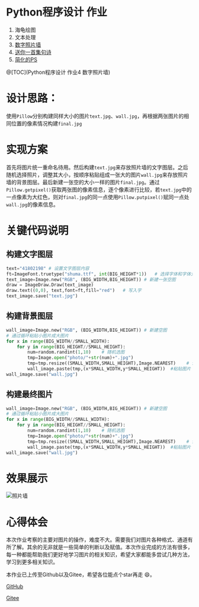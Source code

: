 ﻿# Python程序设计 作业

1. 海龟绘图
2. 文本处理
3. [数字照片墙](https://blog.csdn.net/u013748897/article/details/117996577)
4. [送你一首集句诗](https://blog.csdn.net/u013748897/article/details/118028280)
5. [简化的PS](https://blog.csdn.net/u013748897/article/details/118147738)

@[TOC](Python程序设计 作业4 数字照片墙)

# 设计思路：

使用`Pillow`分别构建同样大小的图片`text.jpg`、`wall.jpg`，再根据两张图片的相同位置的像素情况构建`final.jpg`

# 实现方案

首先将图片统一重命名待用。然后构建`text.jpg`来存放照片墙的文字图层。之后随机选择照片，调整其大小，按顺序粘贴组成一张大的图片`wall.jpg`来存放照片墙的背景图层。最后新建一张空的大小一样的图片`final.jpg`。通过`Pillow.getpixel()`获取两张图的像素信息，逐个像素进行比较，若`text.jpg`中的一点像素为大红色，则对`final.jpg`的同一点使用`Pillow.putpixel()`赋同一点处`wall.jpg`的像素信息。

# 关键代码说明

## 构建文字图层

```python
text="41802198" # 设置文字图层内容
ft=ImageFont.truetype("shuma.ttf", int(BIG_HEIGHT*1))   # 选择字体和字体大小
text_image=Image.new("RGB", (BIG_WIDTH,BIG_HEIGHT)) # 新建一张空图
draw = ImageDraw.Draw(text_image)
draw.text((0,0), text,font=ft,fill="red")   # 写入字
text_image.save("text.jpg")
```

## 构建背景图层

```python
wall_image=Image.new("RGB", (BIG_WIDTH,BIG_HEIGHT)) # 新建空图
# 通过循环粘贴小图片成大图片
for x in range(BIG_WIDTH//SMALL_WIDTH):
    for y in range(BIG_HEIGHT//SMALL_HEIGHT):
        num=random.randint(1,10)    # 随机选图
        tmp=Image.open("photo/"+str(num)+".jpg")
        tmp=tmp.resize((SMALL_WIDTH,SMALL_HEIGHT),Image.NEAREST)    # 调整大小
        wall_image.paste(tmp,(x*SMALL_WIDTH,y*SMALL_HEIGHT))  #粘贴图片   
wall_image.save("wall.jpg")
```

## 构建最终图片

```python
wall_image=Image.new("RGB", (BIG_WIDTH,BIG_HEIGHT)) # 新建空图
# 通过循环粘贴小图片成大图片
for x in range(BIG_WIDTH//SMALL_WIDTH):
    for y in range(BIG_HEIGHT//SMALL_HEIGHT):
        num=random.randint(1,10)    # 随机选图
        tmp=Image.open("photo/"+str(num)+".jpg")
        tmp=tmp.resize((SMALL_WIDTH,SMALL_HEIGHT),Image.NEAREST)    # 调整大小
        wall_image.paste(tmp,(x*SMALL_WIDTH,y*SMALL_HEIGHT))  #粘贴图片   
wall_image.save("wall.jpg")
```

# 效果展示

![照片墙](https://img-blog.csdnimg.cn/20210618162145251.jpg?x-oss-process=image/watermark,type_ZmFuZ3poZW5naGVpdGk,shadow_10,text_aHR0cHM6Ly9ibG9nLmNzZG4ubmV0L3UwMTM3NDg4OTc=,size_16,color_FFFFFF,t_70#pic_center)


# 心得体会

本次作业考察的主要对图片的操作，难度不大。需要我们对图片各种格式、通道有所了解。其余的无非就是一些简单的判断以及赋值。本次作业完成的方法有很多，每一种都能帮助我们更好地学习图片的相关知识，希望大家都能多尝试几种方法，学习到更多相关知识。

本作业已上传至Github以及Gitee，希望各位能点个star再走 :smile:。

[GitHub](https://github.com/GLORYFeonix/Python_Learning_Homework)

[Gitee](https://gitee.com/gzy8810/Python_Learning_Homework)